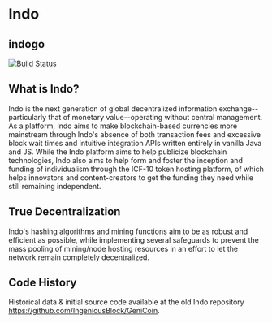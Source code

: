 # Indo
## indogo

[![Build Status](https://travis-ci.org/MitsukoMegumi/Indocore.svg?branch=master)](https://travis-ci.org/MitsukoMegumi/Indocore)

## What is Indo?

Indo is the next generation of global decentralized information exchange--particularly that of monetary value--operating without central management. As a platform, Indo aims to make blockchain-based currencies more mainstream through Indo's absence of both transaction fees and excessive block wait times and intuitive integration APIs written entirely in vanilla Java and JS. While the Indo platform aims to help publicize blockchain technologies, Indo also aims to help form and foster the inception and funding of individualism through the ICF-10 token hosting platform, of which helps innovators and content-creators to get the funding they need while still remaining independent.

## True Decentralization

Indo's hashing algorithms and mining functions aim to be as robust and efficient as possible, while implementing several safeguards to prevent the mass pooling of mining/node hosting resources in an effort to let the network remain completely decentralized.

## Code History

Historical data & initial source code available at the old Indo repository https://github.com/IngeniousBlock/GeniCoin.
